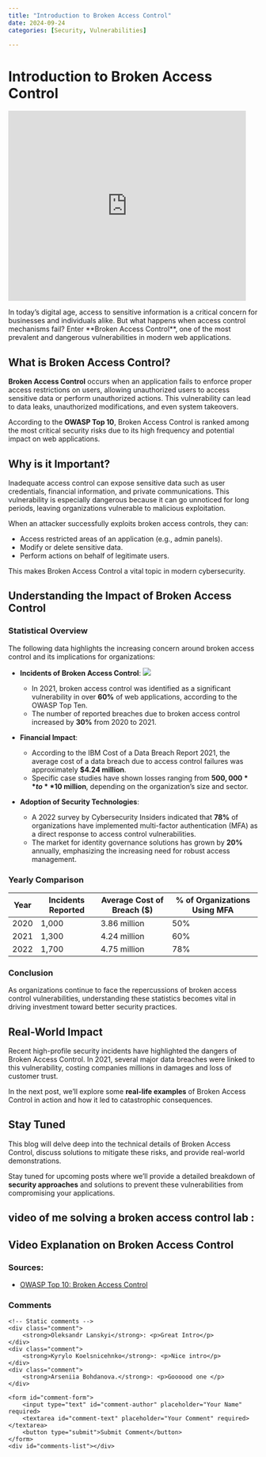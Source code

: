 ```yaml
---
title: "Introduction to Broken Access Control"
date: 2024-09-24
categories: [Security, Vulnerabilities]

---
```


# Introduction to Broken Access Control
<iframe src="https://giphy.com/embed/KFzfVmSB0bhTKg5Ybp" width="480" height="384" style="" frameBorder="0" class="giphy-embed" allowFullScreen></iframe><p><a href="https://giphy.com/gifs/blockchain-cli-commandline-KFzfVmSB0bhTKg5Ybp"></a></p>
In today’s digital age, access to sensitive information is a critical concern for businesses and individuals alike. But what happens when access control mechanisms fail? Enter **Broken Access Control**, one of the most prevalent and dangerous vulnerabilities in modern web applications.

## What is Broken Access Control?

**Broken Access Control** occurs when an application fails to enforce proper access restrictions on users, allowing unauthorized users to access sensitive data or perform unauthorized actions. This vulnerability can lead to data leaks, unauthorized modifications, and even system takeovers.

According to the **OWASP Top 10**, Broken Access Control is ranked among the most critical security risks due to its high frequency and potential impact on web applications.

## Why is it Important?

Inadequate access control can expose sensitive data such as user credentials, financial information, and private communications. This vulnerability is especially dangerous because it can go unnoticed for long periods, leaving organizations vulnerable to malicious exploitation.

When an attacker successfully exploits broken access controls, they can:
- Access restricted areas of an application (e.g., admin panels).
- Modify or delete sensitive data.
- Perform actions on behalf of legitimate users.

This makes Broken Access Control a vital topic in modern cybersecurity.
## Understanding the Impact of Broken Access Control

### Statistical Overview

The following data highlights the increasing concern around broken access control and its implications for organizations:

- **Incidents of Broken Access Control**:
![](https://firebasestorage.googleapis.com/v0/b/broken-access-control-51b07.appspot.com/o/chart-technology-systems-integrated-with-access-control.webp?alt=media&token=41761035-f8c4-4f33-a0b4-4c7a32637263)
  - In 2021, broken access control was identified as a significant vulnerability in over **60%** of web applications, according to the OWASP Top Ten.
  - The number of reported breaches due to broken access control increased by **30%** from 2020 to 2021.

- **Financial Impact**:
  - According to the IBM Cost of a Data Breach Report 2021, the average cost of a data breach due to access control failures was approximately **$4.24 million**.
  - Specific case studies have shown losses ranging from **$500,000** to **$10 million**, depending on the organization’s size and sector.

- **Adoption of Security Technologies**:
  - A 2022 survey by Cybersecurity Insiders indicated that **78%** of organizations have implemented multi-factor authentication (MFA) as a direct response to access control vulnerabilities.
  - The market for identity governance solutions has grown by **20%** annually, emphasizing the increasing need for robust access management.

### Yearly Comparison

| Year | Incidents Reported | Average Cost of Breach ($) | % of Organizations Using MFA |
|------|---------------------|---------------------------|------------------------------|
| 2020 | 1,000               | 3.86 million              | 50%                          |
| 2021 | 1,300               | 4.24 million              | 60%                          |
| 2022 | 1,700               | 4.75 million              | 78%                          |

### Conclusion

As organizations continue to face the repercussions of broken access control vulnerabilities, understanding these statistics becomes vital in driving investment toward better security practices.


## Real-World Impact

Recent high-profile security incidents have highlighted the dangers of Broken Access Control. In 2021, several major data breaches were linked to this vulnerability, costing companies millions in damages and loss of customer trust.

In the next post, we’ll explore some **real-life examples** of Broken Access Control in action and how it led to catastrophic consequences.

## Stay Tuned

This blog will delve deep into the technical details of Broken Access Control, discuss solutions to mitigate these risks, and provide real-world demonstrations.

Stay tuned for upcoming posts where we’ll provide a detailed breakdown of **security approaches** and solutions to prevent these vulnerabilities from compromising your applications.
## video of me solving a broken access control lab :
## Video Explanation on Broken Access Control



### Sources:
- [OWASP Top 10: Broken Access Control](https://owasp.org/www-project-top-ten/)



<div class="comments-section">
    <h3>Comments</h3>
    
    <!-- Static comments -->
    <div class="comment">
        <strong>Oleksandr Lanskyi</strong>: <p>Great Intro</p>
    </div>
    <div class="comment">
        <strong>Kyrylo Koelsnicehnko</strong>: <p>Nice intro</p>
    </div>
    <div class="comment">
        <strong>Arseniia Bohdanova.</strong>: <p>Goooood one </p>
    </div>

    <form id="comment-form">
        <input type="text" id="comment-author" placeholder="Your Name" required>
        <textarea id="comment-text" placeholder="Your Comment" required></textarea>
        <button type="submit">Submit Comment</button>
    </form>
    <div id="comments-list"></div>
</div>
<script>
    // Add event listener to the comment form
    document.getElementById('comment-form').onsubmit = function(e) {
        e.preventDefault();
        
        var author = document.getElementById('comment-author').value;
        var text = document.getElementById('comment-text').value;
        var commentsList = document.getElementById('comments-list');

        // Create a new comment element
        var comment = document.createElement('div');
        comment.className = 'comment';
        comment.innerHTML = `<strong>${author}</strong>: <p>${text}</p>`;
        
        // Append the new comment to the comments list
        commentsList.appendChild(comment);
        
        // Reset the form fields
        document.getElementById('comment-form').reset();
    };
</script>